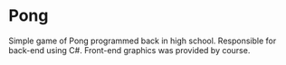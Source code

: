 # Pong
Simple game of Pong programmed back in high school. Responsible for back-end using C#. Front-end graphics was provided by course.
